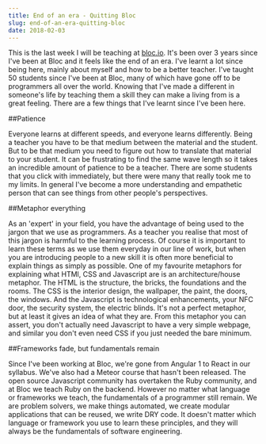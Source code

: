 ```yaml
---
title: End of an era - Quitting Bloc
slug: end-of-an-era-quitting-bloc
date: 2018-02-03
---
```


This is the last week I will be teaching at [bloc.io](Bloc). It's been over 3 years since I've been at Bloc and it feels like the end of an era. I've learnt a lot since being here, mainly about myself and how to be a better teacher. I've taught 50 students since I've been at Bloc, many of which have gone off to be programmers all over the world. Knowing that I've made a different in someone's life by teaching them a skill they can make a living from is a great feeling. There are a few things that I've learnt since I've been here.

##Patience

Everyone learns at different speeds, and everyone learns differently. Being a teacher you have to be that medium between the material and the student. But to be that medium you need to figure out how to translate that material to your student. It can be frustrating to find the same wave length so it takes an incredible amount of patience to be a teacher. There are some students that you click with immediately, but there were many that really took me to my limits. In general I've become a more understanding and empathetic person that can see things from other people's perspectives.

##Metaphor everything

As an 'expert' in your field, you have the advantage of being used to the jargon that we use as programmers. As a teacher you realise that most of this jargon is harmful to the learning process. Of course it is important to learn these terms as we use them everyday in our line of work, but when you are introducing people to a new skill it is often more beneficial to explain things as simply as possible. One of my favourite metaphors for explaining what HTMl, CSS and Javascript are is an architecture/house metaphor. The HTML is the structure, the bricks, the foundations and the rooms. The CSS is the interior design, the wallpaper, the paint, the doors, the windows. And the Javascript is technological enhancements, your NFC door, the security system, the electric blinds. It's not a perfect metaphor, but at least it gives an idea of what they are. From this metaphor you can assert, you don't actually need Javascript to have a very simple webpage, and similar you don't even need CSS if you just needed the bare minimum.

##Frameworks fade, but fundamentals remain

Since I've been working at Bloc, we're gone from Angular 1 to React in our syllabus. We've also had a Meteor course that hasn't been released. The open source Javascript community has overtaken the Ruby community, and at Bloc we teach Ruby on the backend. However no matter what language or frameworks we teach, the fundamentals of a programmer still remain. We are problem solvers, we make things automated, we create modular applications that can be reused, we write DRY code. It doesn't matter which language or framework you use to learn these principles, and they will always be the fundamentals of software engineering.

